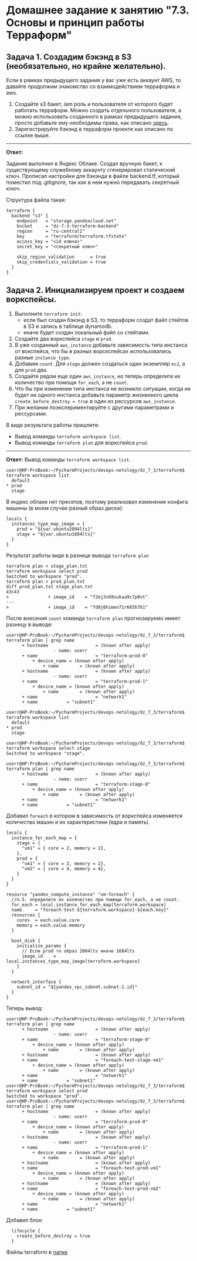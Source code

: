 # Домашнее задание к занятию "7.3. Основы и принцип работы Терраформ"

## Задача 1. Создадим бэкэнд в S3 (необязательно, но крайне желательно).

Если в рамках предыдущего задания у вас уже есть аккаунт AWS, то давайте продолжим знакомство со взаимодействием
терраформа и aws. 

1. Создайте s3 бакет, iam роль и пользователя от которого будет работать терраформ. Можно создать отдельного пользователя,
а можно использовать созданного в рамках предыдущего задания, просто добавьте ему необходимы права, как описано 
[здесь](https://www.terraform.io/docs/backends/types/s3.html).
1. Зарегистрируйте бэкэнд в терраформ проекте как описано по ссылке выше. 
----

__Ответ:__

Задания выполнил в Яндекс Облаке.
Создал вручную бакет, к существующему служебному аккаунту сгенерировал статический ключ. 
Прописал настройки для бэкэнда в файле backend.tf, который поместил под .gitignore, так как в нем нужно передавать секретный ключ.

Структура файла такая:

```
terraform {
  backend "s3" {
    endpoint   = "storage.yandexcloud.net"
    bucket     = "dz-7-3-terraform-backend"
    region     = "ru-central1"
    key        = "terraform/terraform.tfstate"
    access_key = "<id ключа>"
    secret_key = "<секретный ключ>"

    skip_region_validation      = true
    skip_credentials_validation = true
  }
}
```

## Задача 2. Инициализируем проект и создаем воркспейсы. 

1. Выполните `terraform init`:
    * если был создан бэкэнд в S3, то терраформ создат файл стейтов в S3 и запись в таблице 
dynamodb.
    * иначе будет создан локальный файл со стейтами.  
1. Создайте два воркспейса `stage` и `prod`.
1. В уже созданный `aws_instance` добавьте зависимость типа инстанса от вокспейса, что бы в разных ворскспейсах 
использовались разные `instance_type`.
1. Добавим `count`. Для `stage` должен создаться один экземпляр `ec2`, а для `prod` два. 
1. Создайте рядом еще один `aws_instance`, но теперь определите их количество при помощи `for_each`, а не `count`.
1. Что бы при изменении типа инстанса не возникло ситуации, когда не будет ни одного инстанса добавьте параметр
жизненного цикла `create_before_destroy = true` в один из рессурсов `aws_instance`.
1. При желании поэкспериментируйте с другими параметрами и рессурсами.

В виде результата работы пришлите:
* Вывод команды `terraform workspace list`.
* Вывод команды `terraform plan` для воркспейса `prod`.  

---

__Ответ:__
Вывод команды `terraform workspace list`.
```
userr@HP-ProBook:~/PycharmProjects/devops-netology/dz_7_3/terraform$ terraform workspace list
  default
* prod
  stage
```
В яндекс облаке нет пресетов, поэтому реализовал изменение конфига машины (в моем случае разный образ диска):
```shell
locals {
  instances_type_map_image = {
    prod = "${var.ubuntu2004lts}"
    stage = "${var.ubuntu1604lts}"
  }
}
```
Результат работы виде в разнице вывода `terraform plan`
```shell
terraform plan > stage_plan.txt
terraform workspace select prod
Switched to workspace "prod".
terraform plan > prod_plan.txt
diff prod_plan.txt stage_plan.txt 
43c43
<               + image_id    = "f2ej3v69sukaa9c7p0vt"
---
>               + image_id    = "fd8j0himen71r665h761"

```
После внесения `count` команда `terraform plan` прогнозируемо имеет разницу в выводе:
```
userr@HP-ProBook:~/PycharmProjects/devops-netology/dz_7_3/terraform$ terraform plan | grep name
      + hostname                  = (known after apply)
                  - name: userr
      + name                      = "terraform-prod-0"
          + device_name = (known after apply)
              + name        = (known after apply)
      + hostname                  = (known after apply)
                  - name: userr
      + name                      = "terraform-prod-1"
          + device_name = (known after apply)
              + name        = (known after apply)
      + name                      = "network1"
      + name           = "subnet1"
      
userr@HP-ProBook:~/PycharmProjects/devops-netology/dz_7_3/terraform$ terraform workspace list
  default
* prod
  stage

userr@HP-ProBook:~/PycharmProjects/devops-netology/dz_7_3/terraform$ terraform workspace select stage
Switched to workspace "stage".

userr@HP-ProBook:~/PycharmProjects/devops-netology/dz_7_3/terraform$ terraform plan | grep name
      + hostname                  = (known after apply)
                  - name: userr
      + name                      = "terraform-stage-0"
          + device_name = (known after apply)
              + name        = (known after apply)
      + name                      = "network1"
      + name           = "subnet1"

```
Добавил `foreach` в котором в зависимость от воркспейса изменяется количество машин и их характеристики (ядра и память).  
```shell
locals {
  instance_for_each_map = {
    stage = {
      "vm1" = { core = 2, memory = 2},
    },
    prod = {
      "vm1" = { core = 2, memory = 2},
      "vm2" = { core = 4, memory = 4},
    }
  }
}

resource "yandex_compute_instance" "vm-foreach" {
  //п.5. определите их количество при помощи for_each, а не count.
  for_each = local.instance_for_each_map[terraform.workspace]
  name     = "foreach-test-${terraform.workspace}-${each.key}"
  resources {
    cores  = each.value.core
    memory = each.value.memory
  }

  boot_disk {
    initialize_params {
      // Если prod то образ 2004lts иначе 1604lts
      image_id    =  local.instances_type_map_image[terraform.workspace]
    }
  }

  network_interface {
    subnet_id = "${yandex_vpc_subnet.subnet-1.id}"
  }
}
```
Теперь вывод: 
```shell
userr@HP-ProBook:~/PycharmProjects/devops-netology/dz_7_3/terraform$ terraform plan | grep name
      + hostname                  = (known after apply)
                  - name: userr
      + name                      = "terraform-stage-0"
          + device_name = (known after apply)
              + name        = (known after apply)
      + hostname                  = (known after apply)
      + name                      = "foreach-test-stage-vm1"
          + device_name = (known after apply)
              + name        = (known after apply)
      + name                      = "network1"
      + name           = "subnet1"
userr@HP-ProBook:~/PycharmProjects/devops-netology/dz_7_3/terraform$ terraform workspace select prod
Switched to workspace "prod".
userr@HP-ProBook:~/PycharmProjects/devops-netology/dz_7_3/terraform$ terraform plan | grep name
      + hostname                  = (known after apply)
                  - name: userr
      + name                      = "terraform-prod-0"
          + device_name = (known after apply)
              + name        = (known after apply)
      + hostname                  = (known after apply)
                  - name: userr
      + name                      = "terraform-prod-1"
          + device_name = (known after apply)
              + name        = (known after apply)
      + hostname                  = (known after apply)
      + name                      = "foreach-test-prod-vm1"
          + device_name = (known after apply)
              + name        = (known after apply)
      + hostname                  = (known after apply)
      + name                      = "foreach-test-prod-vm2"
          + device_name = (known after apply)
              + name        = (known after apply)
      + name                      = "network1"
      + name           = "subnet1"

```

Добавил блок:  
```shell
  lifecycle {
    create_before_destroy = true
  }
```
Файлы terraform в [папке](https://github.com/navigatore300/devops-netology/tree/main/dz_7_3/terraform) 
